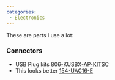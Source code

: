 ```yaml
---
categories:
 - Electronics
---
```

These are parts I use a lot:

### Connectors

-   USB Plug kits
    [806-KUSBX-AP-KITSC](http://www.mouser.com/ProductDetail/Kycon/KUSBX-AP-KIT-SC/?qs=D%252by4jQJzx8JFPMODTbjujg%3d%3d)
-   This looks better
    [154-UAC16-E](http://www.mouser.com/ProductDetail/Kobiconn/154-UAC16-E/?qs=sGAEpiMZZMtV0NIoyAjRfaomlpKvD%252byNEbzVZTAhCLc%3d)

